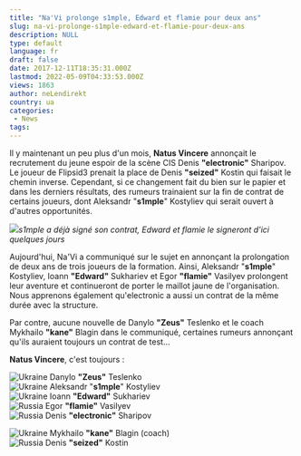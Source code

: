 ```yaml
---
title: "Na'Vi prolonge s1mple, Edward et flamie pour deux ans"
slug: na-vi-prolonge-s1mple-edward-et-flamie-pour-deux-ans
description: NULL
type: default
language: fr
draft: false
date: 2017-12-11T18:35:31.000Z
lastmod: 2022-05-09T04:33:53.000Z
views: 1863
author: neLendirekt
country: ua
categories:
 - News
tags:
---
```

Il y maintenant un peu plus d'un mois, **Natus Vincere** annonçait le recrutement du jeune espoir de la scène CIS Denis **"electronic"** Sharipov. Le joueur de Flipsid3 prenait la place de Denis **"seized"** Kostin qui faisait le chemin inverse. Cependant, si ce changement fait du bien sur le papier et dans les derniers résultats, des rumeurs trainaient sur la fin de contrat de certains joueurs, dont Aleksandr "**s1mple**" Kostyliev qui serait ouvert à d'autres opportunités.

![](https://flickshot-ue.s3.eu-west-2.amazonaws.com/flickshot/article/5a2ec5a6713b9/images/RAgLUAgD4utNVCAsiguCwcMx0eLKrTPvbs4J7KpZ.jpeg)_s1mple a déjà signé son contrat, Edward et flamie le signeront d'ici quelques jours_

Aujourd'hui, Na'Vi a communiqué sur le sujet en annonçant la prolongation de deux ans de trois joueurs de la formation. Ainsi, Aleksandr "**s1mple**" Kostyliev, Ioann **"Edward"** Sukhariev et⁠ Egor **"flamie"** Vasilyev prolongent leur aventure et continueront de porter le maillot jaune de l'organisation. Nous apprenons également qu'electronic a aussi un contrat de la même durée avec la structure.

Par contre, aucune nouvelle de Danylo **"Zeus"** Teslenko et le coach Mykhailo **"kane"** Blagin dans le communiqué, certaines rumeurs annonçant qu'ils auraient toujours un contrat de test... 

**Natus Vincere**, c'est toujours :

![Ukraine](/images/countries/ua.svg)⁠ Danylo **"Zeus"** Teslenko  
![Ukraine](/images/countries/ua.svg)⁠ Aleksandr "**s1mple**" Kostyliev  
![Ukraine](/images/countries/ua.svg)⁠ Ioann **"Edward"** Sukhariev  
![Russia](/images/countries/ru.svg)⁠ Egor **"flamie"** Vasilyev  
![Russia](/images/countries/ru.svg)⁠ Denis **"electronic"** Sharipov  
  
![Ukraine](/images/countries/ua.svg)⁠ Mykhailo **"kane"** Blagin (coach)  
![Russia](/images/countries/ru.svg)⁠ Denis **"seized"** Kostin

